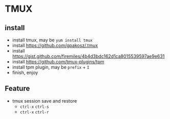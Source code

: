 # TMUX

## install 

- install tmux, may be `yum install tmux`
- install https://github.com/gpakosz/.tmux 
- install https://gist.github.com/firemiles/4b4d3bdc162d1ca8015539597ae9e631
- install https://github.com/tmux-plugins/tpm
- install tpm plugin, may be `prefix` + `I`
- finish, enjoy

## Feature

- tmux session save and restore
    + `ctrl-x` `ctrl-s`   
    + `ctrl-x` `ctrl-r`
